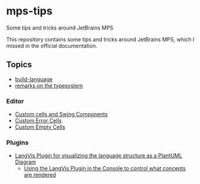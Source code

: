 # mps-tips

Some tips and tricks around JetBrains MPS

This repository contains some tips and tricks around JetBrains MPS, which I missed in the official documentation.

## Topics

- [build-language](./build-language.md)
- [remarks on the typesystem](./typesystem.md)

### Editor

- [Custom cells and Swing Components](./editor/customCells.md)
- [Custom Error Cells](./editor/errorCells.md)
- [Custom Empty Cells](./editor/customEmptyCells.md)

### Plugins

- [LangVis Plugin for visualizing the language structure as a PlantUML Diagram](./plugins/langvis/README.md)
  - [Using the LangVis Plugin in the Console to control what concepts are rendered](./plugins/langvis/consoleUsage.md)
